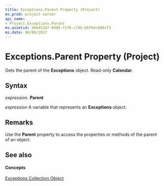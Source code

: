 ```yaml
---
title: Exceptions.Parent Property (Project)
ms.prod: project-server
api_name:
- Project.Exceptions.Parent
ms.assetid: d9e45347-9488-f1f6-c74b-bbf64c008cf3
ms.date: 06/08/2017
---
```



# Exceptions.Parent Property (Project)

Gets the parent of the  **Exceptions** object. Read-only **Calendar**.


## Syntax

 _expression_. **Parent**

 _expression_ A variable that represents an **Exceptions** object.


## Remarks

Use the  **Parent** property to access the properties or methods of the parent of an object.


## See also


#### Concepts


[Exceptions Collection Object](exceptions-object-project.md)
